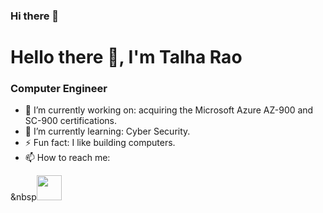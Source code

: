 ### Hi there 👋

<!--
**TalhaMRao/TalhaMRao** is a ✨ _special_ ✨ repository because its `README.md` (this file) appears on your GitHub profile.
Here are some ideas to get you started:

- 🔭 I’m currently working on ...
- 🌱 I’m currently learning ...
- 👯 I’m looking to collaborate on ...
- 🤔 I’m looking for help with ...
- 💬 Ask me about ...
- 📫 How to reach me: ...
- 😄 Pronouns: ...
- ⚡ Fun fact: ...
-->

# Hello there 👋, I'm Talha Rao
### Computer Engineer
- 🔭 I’m currently working on: acquiring the Microsoft Azure AZ-900 and SC-900 certifications.
- 🌱 I’m currently learning: Cyber Security.
- ⚡ Fun fact: I like building computers.
- 📫 How to reach me:

&nbsp<a href="https://www.linkedin.com/in/talhamrao/"><img src="https://www.vectorlogo.zone/logos/linkedin/linkedin-icon.svg" width="40" height="40"/></a>
